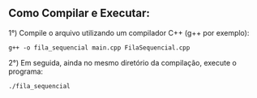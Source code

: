 ## Como Compilar e Executar:

1°) Compile o arquivo utilizando um compilador C++ (g++ por exemplo):

    g++ -o fila_sequencial main.cpp FilaSequencial.cpp
    

2°) Em seguida, ainda no mesmo diretório da compilação, execute o programa:

    ./fila_sequencial
